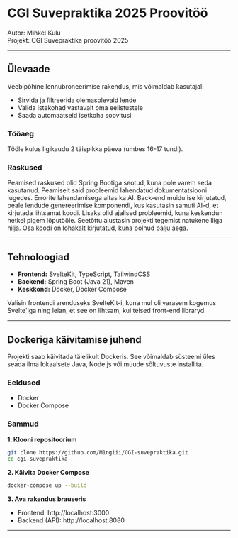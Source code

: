 # CGI Suvepraktika 2025 Proovitöö

Autor: Mihkel Kulu  
Projekt: CGI Suvepraktika proovitöö 2025

---

## Ülevaade

Veebipõhine lennubroneerimise rakendus, mis võimaldab kasutajal:

- Sirvida ja filtreerida olemasolevaid lende
- Valida istekohad vastavalt oma eelistustele
- Saada automaatseid isetkoha soovitusi

### Tööaeg

Tööle kulus ligikaudu 2 täispikka päeva (umbes 16-17 tundi).

### Raskused

Peamised raskused olid Spring Bootiga seotud, kuna pole varem seda kasutanud. Peamiselt said probleemid lahendatud dokumentatsiooni lugedes. Errorite lahendamisega aitas ka AI. Back-end muidu ise kirjutatud, peale lendude genereerimise komponendi, kus kasutasin samuti AI-d, et kirjutada lihtsamat koodi.
Lisaks olid ajalised probleemid, kuna keskendun hetkel pigem lõputööle. Seetõttu alustasin projekti tegemist natukene liiga hilja. Osa koodi on lohakalt kirjutatud, kuna polnud palju aega.

---

## Tehnoloogiad

- **Frontend:** SvelteKit, TypeScript, TailwindCSS
- **Backend:** Spring Boot (Java 21), Maven
- **Keskkond:** Docker, Docker Compose

Valisin frontendi arenduseks SvelteKit-i, kuna mul oli varasem kogemus Svelte'iga ning leian, et see on lihtsam, kui teised front-end libraryd.

---

## Dockeriga käivitamise juhend

Projekti saab käivitada täielikult Dockeris. See võimaldab süsteemi üles seada ilma lokaalsete Java, Node.js või muude sõltuvuste installita.

### Eeldused

- Docker
- Docker Compose

### Sammud

**1. Klooni repositoorium**

```bash
git clone https://github.com/M1ngiii/CGI-suvepraktika.git
cd cgi-suvepraktika
```

**2. Käivita Docker Compose**

```bash
docker-compose up --build
```

**3. Ava rakendus brauseris**

- Frontend: http://localhost:3000
- Backend (API): http://localhost:8080

---
